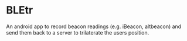 # BLEtr
An android app to record beacon readings (e.g. iBeacon, altbeacon) and send them back to a server to trilaterate the users position.
